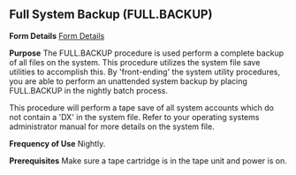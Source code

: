 ## Full System Backup (FULL.BACKUP)
<PageHeader />

**Form Details**
[Form Details](../FULL-BACKUP-1/README.md)

**Purpose**
The FULL.BACKUP procedure is used perform a complete backup of all files on
the system. This procedure utilizes the system file save utilities to
accomplish this. By 'front-ending' the system utility procedures, you are able
to perform an unattended system backup by placing FULL.BACKUP in the nightly
batch process.

This procedure will perform a tape save of all system accounts which do not
contain a 'DX' in the system file. Refer to your operating systems
administrator manual for more details on the system file.

**Frequency of Use**
Nightly.

**Prerequisites**
Make sure a tape cartridge is in the tape unit and power is on.

<badge text= "Version 8.10.57 " vertical="middle" />

<PageFooter />
